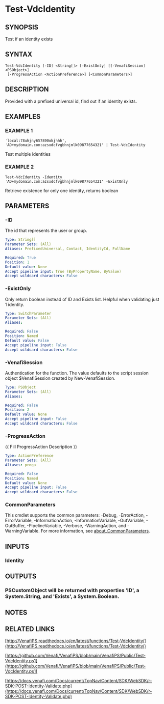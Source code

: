 # Test-VdcIdentity

## SYNOPSIS
Test if an identity exists

## SYNTAX

```
Test-VdcIdentity [-ID] <String[]> [-ExistOnly] [[-VenafiSession] <PSObject>]
 [-ProgressAction <ActionPreference>] [<CommonParameters>]
```

## DESCRIPTION
Provided with a prefixed universal id, find out if an identity exists.

## EXAMPLES

### EXAMPLE 1
```
'local:78uhjny657890okjhhh', 'AD+mydomain.com:azsxdcfvgbhnjmlk09877654321' | Test-VdcIdentity
```

Test multiple identities

### EXAMPLE 2
```
Test-VdcIdentity -Identity 'AD+mydomain.com:azsxdcfvgbhnjmlk09877654321' -ExistOnly
```

Retrieve existence for only one identity, returns boolean

## PARAMETERS

### -ID
The id that represents the user or group.

```yaml
Type: String[]
Parameter Sets: (All)
Aliases: PrefixedUniversal, Contact, IdentityId, FullName

Required: True
Position: 1
Default value: None
Accept pipeline input: True (ByPropertyName, ByValue)
Accept wildcard characters: False
```

### -ExistOnly
Only return boolean instead of ID and Exists list. 
Helpful when validating just 1 identity.

```yaml
Type: SwitchParameter
Parameter Sets: (All)
Aliases:

Required: False
Position: Named
Default value: False
Accept pipeline input: False
Accept wildcard characters: False
```

### -VenafiSession
Authentication for the function.
The value defaults to the script session object $VenafiSession created by New-VenafiSession.

```yaml
Type: PSObject
Parameter Sets: (All)
Aliases:

Required: False
Position: 2
Default value: None
Accept pipeline input: False
Accept wildcard characters: False
```

### -ProgressAction
{{ Fill ProgressAction Description }}

```yaml
Type: ActionPreference
Parameter Sets: (All)
Aliases: proga

Required: False
Position: Named
Default value: None
Accept pipeline input: False
Accept wildcard characters: False
```

### CommonParameters
This cmdlet supports the common parameters: -Debug, -ErrorAction, -ErrorVariable, -InformationAction, -InformationVariable, -OutVariable, -OutBuffer, -PipelineVariable, -Verbose, -WarningAction, and -WarningVariable. For more information, see [about_CommonParameters](http://go.microsoft.com/fwlink/?LinkID=113216).

## INPUTS

### Identity
## OUTPUTS

### PSCustomObject will be returned with properties 'ID', a System.String, and 'Exists', a System.Boolean.
## NOTES

## RELATED LINKS

[http://VenafiPS.readthedocs.io/en/latest/functions/Test-VdcIdentity/](http://VenafiPS.readthedocs.io/en/latest/functions/Test-VdcIdentity/)

[https://github.com/Venafi/VenafiPS/blob/main/VenafiPS/Public/Test-VdcIdentity.ps1](https://github.com/Venafi/VenafiPS/blob/main/VenafiPS/Public/Test-VdcIdentity.ps1)

[https://docs.venafi.com/Docs/current/TopNav/Content/SDK/WebSDK/r-SDK-POST-Identity-Validate.php](https://docs.venafi.com/Docs/current/TopNav/Content/SDK/WebSDK/r-SDK-POST-Identity-Validate.php)

